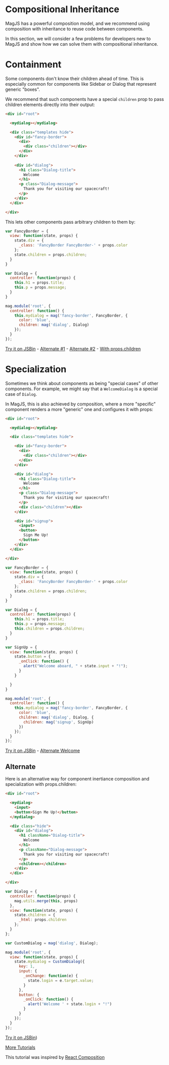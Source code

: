 # Compositional Inheritance

MagJS has a powerful composition model, and we recommend using composition with inheritance to reuse code between components.

In this section, we will consider a few problems for developers new to MagJS and show how we can solve them with compositional inheritance.

# Containment

Some components don't know their children ahead of time. This is especially common for components like Sidebar or Dialog that represent generic "boxes".

We recommend that such components have a special `children` prop to pass children elements directly into their output:

```html
<div id="root">

  <mydialog></mydialog>

  <div class="templates hide">
    <div id="fancy-border">
      <div>
        <div class="children"></div>
      </div>
    </div>
    
    <div id="dialog">
      <h1 class="Dialog-title">
        Welcome
      </h1>
      <p class="Dialog-message">
        Thank you for visiting our spacecraft!
      </p>
    </div>
  </div>

</div>
```
This lets other components pass arbitrary children to them by:

```js
var FancyBorder = {
  view: function(state, props) {
    state.div = {
      _class: 'FancyBorder FancyBorder-' + props.color
    };
    state.children = props.children;
  }
}
```

```js
var Dialog = {
  controller: function(props) {
    this.h1 = props.title;
    this.p = props.message;
  }
}
```


```js
mag.module('root', {
  controller: function() {
    this.mydialog = mag('fancy-border', FancyBorder, {
      color: 'blue',
      children: mag('dialog', Dialog)
    });
  }
});
```


[Try it on JSBin](http://jsbin.com/teheqareci/edit?js,output) - [Alternate #1](http://jsbin.com/nohenemake/edit?js,output) - [Alternate #2](http://jsbin.com/yojokupiwo/edit?js,output) - [With props.children](http://jsbin.com/muxomobape/edit?js,output)

# Specialization

Sometimes we think about components as being "special cases" of other components. For example, we might say that a `WelcomeDialog` is a special case of `Dialog`.

In MagJS, this is also achieved by composition, where a more "specific" component renders a more "generic" one and configures it with props:

```html
<div id="root">

  <mydialog></mydialog>

  <div class="templates hide">

    <div id="fancy-border">
      <div>
        <div class="children"></div>
      </div>
    </div>

    <div id="dialog">
      <h1 class="Dialog-title">
        Welcome
      </h1>
      <p class="Dialog-message">
        Thank you for visiting our spacecraft!
      </p>
      <div class="children"></div>
    </div>

    <div id="signup">
      <input>
      <button>
        Sign Me Up!
      </button>
    </div>
  </div>

</div>
```

```js
var FancyBorder = {
  view: function(state, props) {
    state.div = {
      _class: 'FancyBorder FancyBorder-' + props.color
    };
    state.children = props.children;
  }
}

var Dialog = {
  controller: function(props) {
    this.h1 = props.title;
    this.p = props.message;
    this.children = props.children;
  }
}

var SignUp = {
  view: function(state, props) {
    state.button = {
      _onClick: function() {
        alert("Welcome aboard, " + state.input + "!");
      }
    }

  }
}
```

```js
mag.module('root', {
  controller: function() {
    this.mydialog = mag('fancy-border', FancyBorder, {
      color: 'blue',
      children: mag('dialog', Dialog, {
        children: mag('signup', SignUp)
      })
    });
  }
});
```

[Try it on JSBin](http://jsbin.com/zorihiyefi/edit?js,output) - [Alternate Welcome](http://jsbin.com/tayeviwise/edit?js,output)

## Alternate

Here is an alternative way for component inertiance composition and specialization with props.children:

```html
<div id="root">

  <mydialog>
    <input>
    <button>Sign Me Up!</button>
  </mydialog>

  <div class="hide">
    <div id="dialog">
      <h1 className="Dialog-title">
        Welcome
      </h1>
      <p className="Dialog-message">
        Thank you for visiting our spacecraft!
      </p>
      <children></children>
    </div>
  </div>

</div>
```


```js
var Dialog = {
  controller: function(props) {
    mag.utils.merge(this, props)
  },
  view: function(state, props) {
    state.children = {
      _html: props.children
    };
  }
};
```

```js
var CustomDialog = mag('dialog', Dialog);

mag.module('root', {
  view: function(state, props) {
    state.mydialog = CustomDialog({
      key: 1,
      input: {
        _onChange: function(e) {
          state.login = e.target.value;
        }
      },
      button: {
        _onClick: function() {
          alert('Welcome ' + state.login + "!")
        }
      }
    });
  }
});
```

[Try it on JSBin](http://jsbin.com/sefugaroni/edit?js,output))


[More Tutorials](//github.com/magnumjs/mag.js/blob/master/examples/tutorials/README.md)

This tutorial was inspired by [React Composition](https://facebook.github.io/react/docs/composition-vs-inheritance.html)

